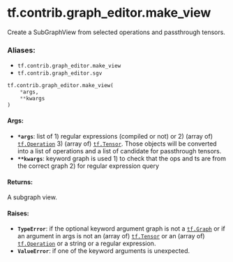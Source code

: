 <div itemscope itemtype="http://developers.google.com/ReferenceObject">
<meta itemprop="name" content="tf.contrib.graph_editor.make_view" />
<meta itemprop="path" content="Stable" />
</div>

# tf.contrib.graph_editor.make_view

Create a SubGraphView from selected operations and passthrough tensors.

### Aliases:

* `tf.contrib.graph_editor.make_view`
* `tf.contrib.graph_editor.sgv`

``` python
tf.contrib.graph_editor.make_view(
    *args,
    **kwargs
)
```

<!-- Placeholder for "Used in" -->


#### Args:


* <b>`*args`</b>: list of 1) regular expressions (compiled or not) or 2) (array of)
  <a href="../../../tf/Operation.md"><code>tf.Operation</code></a> 3) (array of) <a href="../../../tf/Tensor.md"><code>tf.Tensor</code></a>. Those objects will be converted
  into a list of operations and a list of candidate for passthrough tensors.
* <b>`**kwargs`</b>: keyword graph is used 1) to check that the ops and ts are from
  the correct graph 2) for regular expression query

#### Returns:

A subgraph view.


#### Raises:


* <b>`TypeError`</b>: if the optional keyword argument graph is not a <a href="../../../tf/Graph.md"><code>tf.Graph</code></a>
  or if an argument in args is not an (array of) <a href="../../../tf/Tensor.md"><code>tf.Tensor</code></a>
  or an (array of) <a href="../../../tf/Operation.md"><code>tf.Operation</code></a> or a string or a regular expression.
* <b>`ValueError`</b>: if one of the keyword arguments is unexpected.